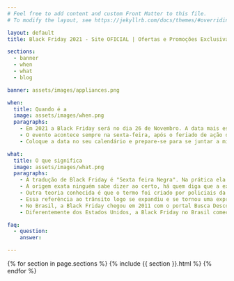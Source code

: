 ```yaml
---
# Feel free to add content and custom Front Matter to this file.
# To modify the layout, see https://jekyllrb.com/docs/themes/#overriding-theme-defaults

layout: default
title: Black Friday 2021 - Site OFICIAL | Ofertas e Promoções Exclusivas

sections:
  - banner
  - when
  - what
  - blog

banner: assets/images/appliances.png

when:
  title: Quando é a
  image: assets/images/when.png
  paragraphs: 
    - Em 2021 a Black Friday será no dia 26 de Novembro. A data mais esperada com ofertas do Brasil está chegando!
    - O evento acontece sempre na sexta-feira, após o feriado de ação de graças nos Estados Unidos.
    - Coloque a data no seu calendário e prepare-se para se juntar a milhões de consumidores em todo o mundo que irão fazer negócios incríveis comprando os produtos de seus sonhos.

what:
  title: O que significa
  image: assets/images/what.png
  paragraphs:
    - A tradução de Black Friday é "Sexta feira Negra". Na prática ela tem o significado da maior data de ofertas do Brasil!
    - A origem exata ninguém sabe dizer ao certo, há quem diga que a expressão nasceu no final do século XIX após duas instituições financeiras terem quebrado no mesmo dia em plena corrida do ouro. Coincidentemente, em uma sexta-feira.
    - Outra teoria conhecida é que o termo foi criado por policiais da Filadélfia na década de 60 para se referir ao dia após o feriado do Dia de Ação de Graças em que o trânsito se tornou um caos. Graças a isso, surgiu então uma grande oportunidade de venda para os lojistas que se aproveitavam disso e faziam diversas promoções para atrair quem passasse por lá.
    - Essa referência ao trânsito logo se expandiu e se tornou uma expressão local às ofertas, se transformando em uma grande tradição de compras.
    - No Brasil, a Black Friday chegou em 2011 com o portal Busca Descontos, e desde então cresce exponencialmente, batendo recorde de vendas ano a ano.
    - Diferentemente dos Estados Unidos, a Black Friday no Brasil começou como um evento exclusivamente online que passou para o varejo físico e atualmente atinge desde o pequeno até o grande varejista.

faq:
  - question:
    answer:

---
```


{% for section in page.sections %}
  {% include {{ section }}.html %}
{% endfor %}